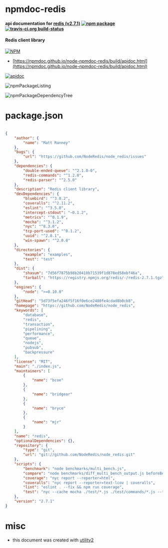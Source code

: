 # npmdoc-redis

#### api documentation for  [redis (v2.7.1)](https://github.com/NodeRedis/node_redis)  [![npm package](https://img.shields.io/npm/v/npmdoc-redis.svg?style=flat-square)](https://www.npmjs.org/package/npmdoc-redis) [![travis-ci.org build-status](https://api.travis-ci.org/npmdoc/node-npmdoc-redis.svg)](https://travis-ci.org/npmdoc/node-npmdoc-redis)

#### Redis client library

[![NPM](https://nodei.co/npm/redis.png?downloads=true&downloadRank=true&stars=true)](https://www.npmjs.com/package/redis)

- [https://npmdoc.github.io/node-npmdoc-redis/build/apidoc.html](https://npmdoc.github.io/node-npmdoc-redis/build/apidoc.html)

[![apidoc](https://npmdoc.github.io/node-npmdoc-redis/build/screenCapture.buildCi.browser.%252Ftmp%252Fbuild%252Fapidoc.html.png)](https://npmdoc.github.io/node-npmdoc-redis/build/apidoc.html)

![npmPackageListing](https://npmdoc.github.io/node-npmdoc-redis/build/screenCapture.npmPackageListing.svg)

![npmPackageDependencyTree](https://npmdoc.github.io/node-npmdoc-redis/build/screenCapture.npmPackageDependencyTree.svg)



# package.json

```json

{
    "author": {
        "name": "Matt Ranney"
    },
    "bugs": {
        "url": "https://github.com/NodeRedis/node_redis/issues"
    },
    "dependencies": {
        "double-ended-queue": "^2.1.0-0",
        "redis-commands": "^1.2.0",
        "redis-parser": "^2.5.0"
    },
    "description": "Redis client library",
    "devDependencies": {
        "bluebird": "^3.0.2",
        "coveralls": "^2.11.2",
        "eslint": "^3.5.0",
        "intercept-stdout": "~0.1.2",
        "metrics": "^0.1.9",
        "mocha": "^3.1.2",
        "nyc": "^8.3.0",
        "tcp-port-used": "^0.1.2",
        "uuid": "^2.0.1",
        "win-spawn": "^2.0.0"
    },
    "directories": {
        "example": "examples",
        "test": "test"
    },
    "dist": {
        "shasum": "7d56f7875b98b20410b71539f1d878ed58ebf46a",
        "tarball": "https://registry.npmjs.org/redis/-/redis-2.7.1.tgz"
    },
    "engines": {
        "node": ">=0.10.0"
    },
    "gitHead": "5d73f5efa246f5f16f0e6ce2480fe4cdad8b0cb8",
    "homepage": "https://github.com/NodeRedis/node_redis",
    "keywords": [
        "database",
        "redis",
        "transaction",
        "pipelining",
        "performance",
        "queue",
        "nodejs",
        "pubsub",
        "backpressure"
    ],
    "license": "MIT",
    "main": "./index.js",
    "maintainers": [
        {
            "name": "bcoe"
        },
        {
            "name": "bridgear"
        },
        {
            "name": "bryce"
        },
        {
            "name": "mjr"
        }
    ],
    "name": "redis",
    "optionalDependencies": {},
    "repository": {
        "type": "git",
        "url": "git://github.com/NodeRedis/node_redis.git"
    },
    "scripts": {
        "benchmark": "node benchmarks/multi_bench.js",
        "compare": "node benchmarks/diff_multi_bench_output.js beforeBench.txt afterBench.txt",
        "coverage": "nyc report --reporter=html",
        "coveralls": "nyc report --reporter=text-lcov | coveralls",
        "lint": "eslint . --fix && npm run coverage",
        "test": "nyc --cache mocha ./test/*.js ./test/commands/*.js --timeout=8000"
    },
    "version": "2.7.1"
}
```



# misc
- this document was created with [utility2](https://github.com/kaizhu256/node-utility2)
